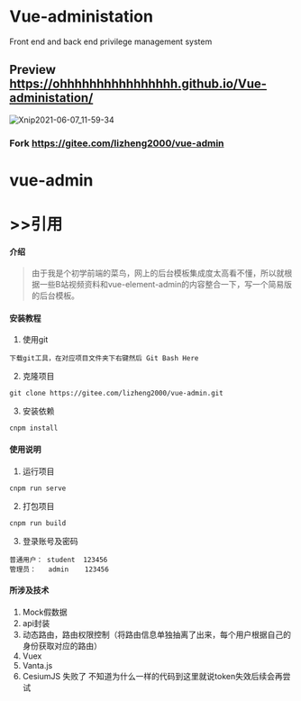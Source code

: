 # Vue-administation
 Front end and back end privilege management system
 
## Preview https://ohhhhhhhhhhhhhhhh.github.io/Vue-administation/

![Xnip2021-06-07_11-59-34](https://user-images.githubusercontent.com/66932433/120957225-e287e000-c787-11eb-8ce8-9f1479221f6e.jpg)

### Fork https://gitee.com/lizheng2000/vue-admin

# vue-admin

# >>引用

#### 介绍
> 由于我是个初学前端的菜鸟，网上的后台模板集成度太高看不懂，所以就根据一些B站视频资料和vue-element-admin的内容整合一下，写一个简易版的后台模板。

#### 安装教程

1.  使用git
```
下载git工具，在对应项目文件夹下右键然后 Git Bash Here
```
2.  克隆项目
```
git clone https://gitee.com/lizheng2000/vue-admin.git
```
3.  安装依赖
```
cnpm install
```

#### 使用说明

1.  运行项目
```
cnpm run serve
```
2.  打包项目
```
cnpm run build
```
3.  登录账号及密码
```
普通用户： student  123456
管理员：   admin    123456
```

#### 所涉及技术

1.  Mock假数据
2.  api封装
3.  动态路由，路由权限控制（将路由信息单独抽离了出来，每个用户根据自己的身份获取对应的路由）
4.  Vuex
5.  Vanta.js
6.  CesiumJS 失败了 不知道为什么一样的代码到这里就说token失效后续会再尝试
